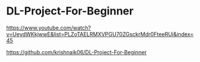 # DL-Project-For-Beginner

https://www.youtube.com/watch?v=UeydWKkjwwE&list=PLZoTAELRMXVPGU70ZGsckrMdr0FteeRUi&index=45

https://github.com/krishnaik06/DL-Project-For-Beginner

